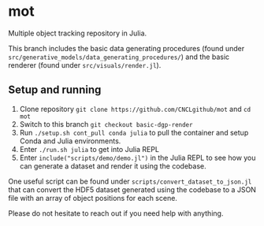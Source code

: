 # mot
Multiple object tracking repository in Julia.

This branch includes the basic data generating procedures (found under `src/generative_models/data_generating_procedures/`) and the basic renderer (found under `src/visuals/render.jl`).

## Setup and running
1. Clone repository `git clone https://github.com/CNCLgithub/mot` and `cd mot`
2. Switch to this branch `git checkout basic-dgp-render`
3. Run `./setup.sh cont_pull conda julia` to pull the container and setup Conda and Julia environments.
4. Enter `./run.sh julia` to get into Julia REPL
5. Enter `include("scripts/demo/demo.jl")` in the Julia REPL to see how you can generate a dataset and render it using the codebase.

One useful script can be found under `scripts/convert_dataset_to_json.jl` that can convert the HDF5 dataset generated using the codebase to a JSON file with an array of object positions for each scene.

Please do not hesitate to reach out if you need help with anything.
